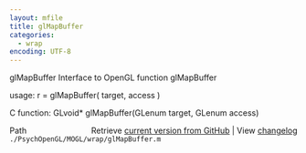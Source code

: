 ```yaml
---
layout: mfile
title: glMapBuffer
categories:
  - wrap
encoding: UTF-8
---
```


glMapBuffer  Interface to OpenGL function glMapBuffer  

usage:  r = glMapBuffer( target, access )  

C function:  GLvoid\* glMapBuffer(GLenum target, GLenum access)  


<div class="code_header" style="text-align:right;">
  <span style="float:left;">Path&nbsp;&nbsp;</span> <span class="counter">Retrieve <a href=
  "https://raw.github.com/Psychtoolbox-3/Psychtoolbox-3/beta/./PsychOpenGL/MOGL/wrap/glMapBuffer.m">current version from GitHub</a> | View <a href=
  "https://github.com/Psychtoolbox-3/Psychtoolbox-3/commits/beta/./PsychOpenGL/MOGL/wrap/glMapBuffer.m">changelog</a></span>
</div>
<div class="code">
  <code>./PsychOpenGL/MOGL/wrap/glMapBuffer.m</code>
</div>
